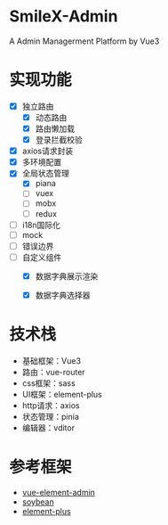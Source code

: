 # SmileX-Admin

A Admin Managerment Platform by Vue3

# 实现功能
- [x] 独立路由
    - [x] 动态路由
    - [x] 路由懒加载
    - [x] 登录拦截校验
- [x] axios请求封装
- [x] 多环境配置
- [x] 全局状态管理
    - [x] piana
    - [ ] vuex
    - [ ] mobx
    - [ ] redux
- [ ] i18n国际化
- [ ] mock
- [ ] 错误边界
- [ ] 自定义组件
    - [x] 数据字典展示渲染
    - [x] 数据字典选择器



# 技术栈
- 基础框架：Vue3
- 路由：vue-router
- css框架：sass
- UI框架：element-plus
- http请求：axios
- 状态管理：pinia
- 编辑器：vditor


# 参考框架
- [vue-element-admin](https://panjiachen.github.io/vue-element-admin-site/zh/)
- [soybean](https://soybean.pro/)
- [element-plus](https://element-plus.gitee.io/)

